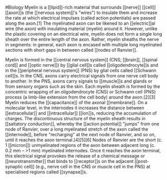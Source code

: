 #Biology 
Myelin is a [[lipid]]-rich material that surrounds [[nerve]] [[cell]] [[axon]]s (the [[nervous system]]'s "wires") to insulate them and increase the rate at which electrical impulses (called action potentials) are passed along the axon.[1] The myelinated axon can be likened to an [[electric]]al wire (the axon) with insulating material (myelin) around it. However, unlike the plastic covering on an electrical wire, myelin does not form a single long sheath over the entire length of the axon. Rather, myelin sheaths the nerve in segments: in general, each axon is encased with multiple long myelinated sections with short gaps in between called [[nodes of Ranvier]].

Myelin is formed in the [[central nervous system]] (CNS; [[brain]], [[spinal cord]] and [[optic nerve]]) by [[glial cell]]s called [[oligodendrocyte]]s and in the [[peripheral nervous system]] (PNS) by glial cells called [[Schwann cell]]s. In the CNS, axons carry electrical signals from one nerve cell body to another. In the PNS, axons carry signals to [[muscle]]s and glands or from sensory organs such as the skin. Each myelin sheath is formed by the concentric wrapping of an oligodendrocyte (CNS) or Schwann cell (PNS) process (a limb-like extension from the cell body) around the axon.[2][3] Myelin reduces the [[capacitance]] of the axonal [[membrane]]. On a molecular level, in the internodes it increases the distance between [[extracellular]] and [[intracellular]] [[ion]]s, reducing the accumulation of charges. The discontinuous structure of the myelin sheath results in [[saltatory conduction]], whereby the [[action potential]] "jumps" from one node of Ranvier, over a long myelinated stretch of the axon called the [[internode]], before "recharging" at the next node of Ranvier, and so on, until it reaches the axon terminal.[4][5][6] Nodes of Ranvier are the short (c. 1 [[micron]]) unmyelinated regions of the axon between adjacent long (c. 0.2 mm – >1 mm) myelinated internodes. Once it reaches the axon terminal, this electrical signal provokes the release of a chemical message or [[neurotransmitter]] that binds to [[receptor]]s on the adjacent [[post-synaptic cell]] (e.g., nerve cell in the CNS or muscle cell in the PNS) at specialised regions called [[synapse]]s.
